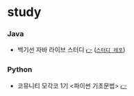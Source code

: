 # study

### Java
- 백기선 자바 라이브 스터디 [`👉`](whiteship-live-study) ([`스터디 레포`](https://github.com/whiteship/live-study))

### Python
- 코뮤니티 모각코 1기 <파이썬 기초문법> [`👉`](python-mgc-1)
